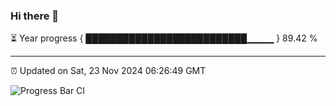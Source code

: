 ### Hi there 👋

⏳ Year progress { ██████████████████████████▁▁▁▁ } 89.42 %

---

⏰ Updated on Sat, 23 Nov 2024 06:26:49 GMT

![Progress Bar CI](https://github.com/liununu/liununu/workflows/Progress%20Bar%20CI/badge.svg)
